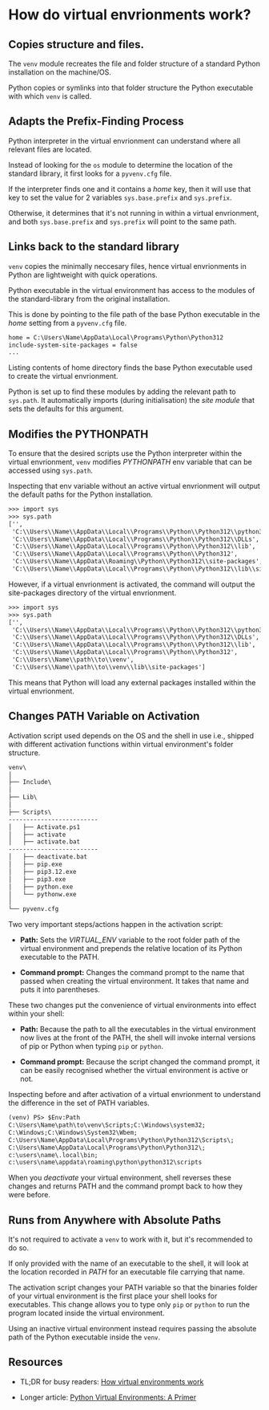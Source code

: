 # How do virtual envrionments work?

## Copies structure and files.

The `venv` module recreates the file and folder structure of a standard Python installation on the machine/OS.

Python copies or symlinks into that folder structure the Python executable with which `venv` is called.

## Adapts the Prefix-Finding Process

Python interpreter in the virtual envrionment can understand where all relevant files are located.

Instead of looking for the `os` module to determine the location of the standard library, it first looks for a `pyvenv.cfg` file.

If the interpreter finds one and it contains a _home_ key, then it will use that key to set the value for 2 variables `sys.base.prefix` and `sys.prefix`.

Otherwise, it determines that it's not running in within a virtual envrionment, and both `sys.base.prefix` and `sys.prefix` will point to the same path.

## Links back to the standard library

`venv` copies the minimally neccesary files, hence virtual envrionments in Python are lightweight with quick operations.

Python executable in the virtual environment has access to the modules of the standard-library from the original installation.

This is done by pointing to the file path of the base Python executable in the _home_ setting from a `pyvenv.cfg` file.

```txt
home = C:\Users\Name\AppData\Local\Programs\Python\Python312
include-system-site-packages = false
...
```

Listing contents of home directory finds the base Python executable used to create the virtual envrionment.

Python is set up to find these modules by adding the relevant path to `sys.path`. It automatically imports (during initialisation) the _site module_ that sets the defaults for this argument.

## Modifies the PYTHONPATH

To ensure that the desired scripts use the Python interpreter within the virtual envrionment, `venv` modifies _PYTHONPATH_ env variable that can be accessed using `sys.path`.

Inspecting that env variable without an active virtual envrionment will output the default paths for the Python installation.

```txt
>>> import sys
>>> sys.path
['',
 'C:\\Users\\Name\\AppData\\Local\\Programs\\Python\\Python312\\python312.zip',
 'C:\\Users\\Name\\AppData\\Local\\Programs\\Python\\Python312\\DLLs',
 'C:\\Users\\Name\\AppData\\Local\\Programs\\Python\\Python312\\lib',
 'C:\\Users\\Name\\AppData\\Local\\Programs\\Python\\Python312',
 'C:\\Users\\Name\\AppData\\Roaming\\Python\\Python312\\site-packages',
 'C:\\Users\\Name\\AppData\\Local\\Programs\\Python\\Python312\\lib\\site-packages']
```

However, if a virtual envrionment is activated, the command will output the site-packages directory of the virtual envrionment.

```txt
>>> import sys
>>> sys.path
['',
 'C:\\Users\\Name\\AppData\\Local\\Programs\\Python\\Python312\\python312.zip',
 'C:\\Users\\Name\\AppData\\Local\\Programs\\Python\\Python312\\DLLs',
 'C:\\Users\\Name\\AppData\\Local\\Programs\\Python\\Python312\\lib',
 'C:\\Users\\Name\\AppData\\Local\\Programs\\Python\\Python312',
 'C:\\Users\\Name\\path\\to\\venv',
 'C:\\Users\\Name\\path\\to\\venv\\lib\\site-packages']
```

This means that Python will load any external packages installed within the virtual envrionment.

## Changes PATH Variable on Activation

Activation script used depends on the OS and the shell in use i.e., shipped with different activation functions within virtual environment's folder structure.

```txt
venv\
│
├── Include\
│
├── Lib\
│
├── Scripts\
-------------------------
│   ├── Activate.ps1
│   ├── activate
│   ├── activate.bat
-------------------------
│   ├── deactivate.bat
│   ├── pip.exe
│   ├── pip3.12.exe
│   ├── pip3.exe
│   ├── python.exe
│   └── pythonw.exe
│
└── pyvenv.cfg
```

Two very important steps/actions happen in the activation script:

- **Path:** Sets the _VIRTUAL_ENV_ variable to the root folder path of the virtual environment and prepends the relative location of its Python executable to the PATH.

- **Command prompt:** Changes the command prompt to the name that passed when creating the virtual environment. It takes that name and puts it into parentheses.

These two changes put the convenience of virtual environments into effect within your shell:

- **Path:** Because the path to all the executables in the virtual environment now lives at the front of the PATH, the shell will invoke internal versions of pip or Python when typing `pip` or `python`.

- **Command prompt:** Because the script changed the command prompt, it can be easily recognised whether the virtual environment is active or not.

Inspecting before and after activation of a virtual envrionment to understand the difference in the set of PATH variables.

```txt
(venv) PS> $Env:Path
C:\Users\Name\path\to\venv\Scripts;C:\Windows\system32;
C:\Windows;C:\Windows\System32\Wbem;
C:\Users\Name\AppData\Local\Programs\Python\Python312\Scripts\;
C:\Users\Name\AppData\Local\Programs\Python\Python312\;
c:\users\name\.local\bin;
c:\users\name\appdata\roaming\python\python312\scripts
```

When you _deactivate_ your virtual environment, shell reverses these changes and returns PATH and the command prompt back to how they were before.

## Runs from Anywhere with Absolute Paths

It's not required to activate a `venv` to work with it, but it's recommended to do so.

If only provided with the name of an executable to the shell, it will look at the location recorded in _PATH_ for an executable file carrying that name.

The activation script changes your PATH variable so that the binaries folder of your virtual environment is the first place your shell looks for executables. This change allows you to type only `pip` or `python` to run the program located inside the virtual environment.

Using an inactive virtual environment instead requires passing the absolute path of the Python executable inside the `venv`.

## Resources

- TL;DR for busy readers: [How virtual environments work](https://snarky.ca/how-virtual-environments-work/)

- Longer article: [Python Virtual Environments: A Primer](https://realpython.com/python-virtual-environments-a-primer)
